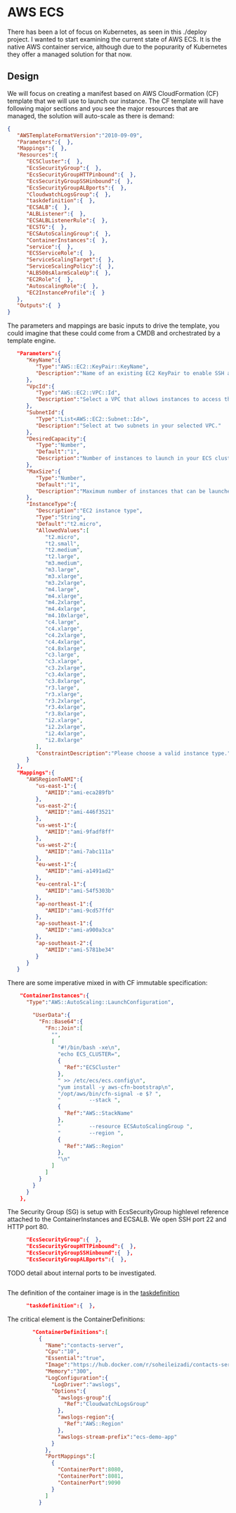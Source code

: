 # AWS ECS
There has been a lot of focus on Kubernetes, as seen in this ./deploy
project. I wanted to start examining the current state of AWS ECS.
It is the native AWS container service, although due to the popurarity
of Kubernetes they offer a managed solution for that now.

## Design
We will focus on creating a manifest based on AWS CloudFormation (CF)
template that we will use to launch our instance. The CF template will
have following major sections and you see the major resources that
are managed, the solution will auto-scale as there is demand:
```json
{
   "AWSTemplateFormatVersion":"2010-09-09",
   "Parameters":{  },
   "Mappings":{  },
   "Resources":{
      "ECSCluster":{  },
      "EcsSecurityGroup":{  },
      "EcsSecurityGroupHTTPinbound":{  },
      "EcsSecurityGroupSSHinbound":{  },
      "EcsSecurityGroupALBports":{  },
      "CloudwatchLogsGroup":{  },
      "taskdefinition":{  },
      "ECSALB":{  },
      "ALBListener":{  },
      "ECSALBListenerRule":{  },
      "ECSTG":{  },
      "ECSAutoScalingGroup":{  },
      "ContainerInstances":{  },
      "service":{  },
      "ECSServiceRole":{  },
      "ServiceScalingTarget":{  },
      "ServiceScalingPolicy":{  },
      "ALB500sAlarmScaleUp":{  },
      "EC2Role":{  },
      "AutoscalingRole":{  },
      "EC2InstanceProfile":{  }
   },
   "Outputs":{  }
}
```

The parameters and mappings are basic inputs to drive the template,
you could imagine that these could come from a CMDB and orchestrated
by a template engine.
```json
   "Parameters":{
      "KeyName":{
         "Type":"AWS::EC2::KeyPair::KeyName",
         "Description":"Name of an existing EC2 KeyPair to enable SSH access to the ECS instances."
      },
      "VpcId":{
         "Type":"AWS::EC2::VPC::Id",
         "Description":"Select a VPC that allows instances to access the Internet."
      },
      "SubnetId":{
         "Type":"List<AWS::EC2::Subnet::Id>",
         "Description":"Select at two subnets in your selected VPC."
      },
      "DesiredCapacity":{
         "Type":"Number",
         "Default":"1",
         "Description":"Number of instances to launch in your ECS cluster."
      },
      "MaxSize":{
         "Type":"Number",
         "Default":"1",
         "Description":"Maximum number of instances that can be launched in your ECS cluster."
      },
      "InstanceType":{
         "Description":"EC2 instance type",
         "Type":"String",
         "Default":"t2.micro",
         "AllowedValues":[
            "t2.micro",
            "t2.small",
            "t2.medium",
            "t2.large",
            "m3.medium",
            "m3.large",
            "m3.xlarge",
            "m3.2xlarge",
            "m4.large",
            "m4.xlarge",
            "m4.2xlarge",
            "m4.4xlarge",
            "m4.10xlarge",
            "c4.large",
            "c4.xlarge",
            "c4.2xlarge",
            "c4.4xlarge",
            "c4.8xlarge",
            "c3.large",
            "c3.xlarge",
            "c3.2xlarge",
            "c3.4xlarge",
            "c3.8xlarge",
            "r3.large",
            "r3.xlarge",
            "r3.2xlarge",
            "r3.4xlarge",
            "r3.8xlarge",
            "i2.xlarge",
            "i2.2xlarge",
            "i2.4xlarge",
            "i2.8xlarge"
         ],
         "ConstraintDescription":"Please choose a valid instance type."
      }
   },
   "Mappings":{
      "AWSRegionToAMI":{
         "us-east-1":{
            "AMIID":"ami-eca289fb"
         },
         "us-east-2":{
            "AMIID":"ami-446f3521"
         },
         "us-west-1":{
            "AMIID":"ami-9fadf8ff"
         },
         "us-west-2":{
            "AMIID":"ami-7abc111a"
         },
         "eu-west-1":{
            "AMIID":"ami-a1491ad2"
         },
         "eu-central-1":{
            "AMIID":"ami-54f5303b"
         },
         "ap-northeast-1":{
            "AMIID":"ami-9cd57ffd"
         },
         "ap-southeast-1":{
            "AMIID":"ami-a900a3ca"
         },
         "ap-southeast-2":{
            "AMIID":"ami-5781be34"
         }
      }
   }
```
There are some imperative mixed in with CF immutable specification:
```json
    "ContainerInstances":{
      "Type":"AWS::AutoScaling::LaunchConfiguration",

        "UserData":{
          "Fn::Base64":{
            "Fn::Join":[
              "",
              [
                "#!/bin/bash -xe\n",
                "echo ECS_CLUSTER=",
                {
                  "Ref":"ECSCluster"
                },
                " >> /etc/ecs/ecs.config\n",
                "yum install -y aws-cfn-bootstrap\n",
                "/opt/aws/bin/cfn-signal -e $? ",
                "         --stack ",
                {
                  "Ref":"AWS::StackName"
                },
                "         --resource ECSAutoScalingGroup ",
                "         --region ",
                {
                  "Ref":"AWS::Region"
                },
                "\n"
              ]
            ]
          }
        }
      }
    },
```
The Security Group (SG) is setup with EcsSecurityGroup highlevel
reference attached to the ContainerInstances and ECSALB. We open SSH
port 22 and HTTP port 80.
```json
      "EcsSecurityGroup":{  },
      "EcsSecurityGroupHTTPinbound":{  },
      "EcsSecurityGroupSSHinbound":{  },
      "EcsSecurityGroupALBports":{  },
```
TODO detail about internal ports to be investigated.
```json
```
The definition of the container image is in the
[taskdefinition](https://docs.aws.amazon.com/AmazonECS/latest/developerguide/task_definition_parameters.html)
```json
      "taskdefinition":{  },
```
The critical element is the ContainerDefinitions:
```json
        "ContainerDefinitions":[
          {
            "Name":"contacts-server",
            "Cpu":"10",
            "Essential":"true",
            "Image":"https://hub.docker.com/r/soheileizadi/contacts-server:latest",
            "Memory":"300",
            "LogConfiguration":{
              "LogDriver":"awslogs",
              "Options":{
                "awslogs-group":{
                  "Ref":"CloudwatchLogsGroup"
                },
                "awslogs-region":{
                  "Ref":"AWS::Region"
                },
                "awslogs-stream-prefix":"ecs-demo-app"
              }
            },
            "PortMappings":[
              {
                "ContainerPort":8080,
                "ContainerPort":8081,
                "ContainerPort":9090
              }
            ]
          }
```

